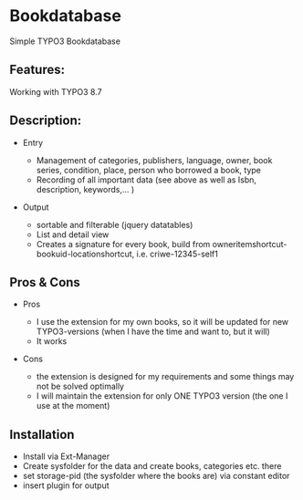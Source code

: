 # Bookdatabase
Simple TYPO3 Bookdatabase

## Features:

Working with TYPO3 8.7

## Description:

- Entry
  - Management of categories, publishers, language, owner, book series, condition, place, person who borrowed a book, type
  - Recording of all important data (see above as well as Isbn, description, keywords,... )

- Output 
  - sortable and filterable (jquery datatables)
  - List and detail view
  - Creates a signature for every book, build from owneritemshortcut-bookuid-locationshortcut, i.e. criwe-12345-self1 

## Pros & Cons

- Pros
  - I use the extension for my own books, so it will be updated for new TYPO3-versions (when I have the time and want to, but it will)  
  - It works 

- Cons
  - the extension is designed for my requirements and some things may not be solved optimally
  - I will maintain the extension for only ONE TYPO3 version (the one I use at the moment)

## Installation
 
 - Install via Ext-Manager
 - Create sysfolder for the data and create books, categories etc. there
 - set storage-pid (the sysfolder where the books are) via constant editor
 - insert plugin for output
 